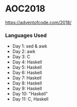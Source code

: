 # AOC2018

https://adventofcode.com/2018/


### Languages Used

- Day 1: sed & awk
- Day 2: awk
- Day 3: C
- Day 4: Haskell
- Day 5: Haskell
- Day 6: Haskell
- Day 7: Haskell
- Day 8: Haskell
- Day 9: Haskell
- Day 10: "Haskell"
- Day 11: C, Haskell
